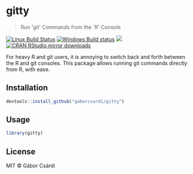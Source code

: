 
# gitty

> Run 'git' Commands from the 'R' Console

[![Linux Build Status](https://travis-ci.org/gaborcsardi/gitty.svg?branch=master)](https://travis-ci.org/gaborcsardi/gitty)
[![Windows Build status](https://ci.appveyor.com/api/projects/status/github/gaborcsardi/gitty?svg=true)](https://ci.appveyor.com/project/gaborcsardi/gitty)
[![](http://www.r-pkg.org/badges/version/gitty)](http://www.r-pkg.org/pkg/gitty)
[![CRAN RStudio mirror downloads](http://cranlogs.r-pkg.org/badges/gitty)](http://www.r-pkg.org/pkg/gitty)


For heavy R and git users, it is annoying to switch back and forth
between the R and git consoles. This package allows running git
commands directly from R, with ease.

## Installation

```r
devtools::install_github("gaborcsardi/gitty")
```

## Usage

```r
library(gitty)
```

## License

MIT © Gábor Csárdi
